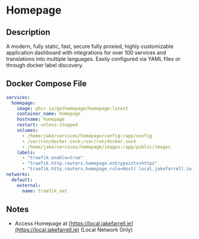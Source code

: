 # Homepage

## Description

A modern, fully static, fast, secure fully proxied, highly customizable application dashboard with integrations for over 100 services and translations into multiple languages. Easily configured via YAML files or through docker label discovery. 

## Docker Compose File

```yaml
services:
  homepage:
    image: ghcr.io/gethomepage/homepage:latest
    container_name: homepage
    hostname: homepage
    restart: unless-stopped
    volumes:
      - /home/jake/services/homepage/config:/app/config
      - /var/run/docker.sock:/var/run/docker.sock
      - /home/jake/services/homepage/images:/app/public/images
    labels:
      - "traefik.enable=true"
      - "traefik.http.routers.homepage.entrypoints=https"
      - "traefik.http.routers.homepage.rule=Host(`local.jakefarrell.ie`)"
networks:
  default:
    external:
      name: traefik_net
```

## Notes

- Access Homepage at [https://local.jakefarrell.ie](https://local.jakefarrell.ie) (Local Network Only)